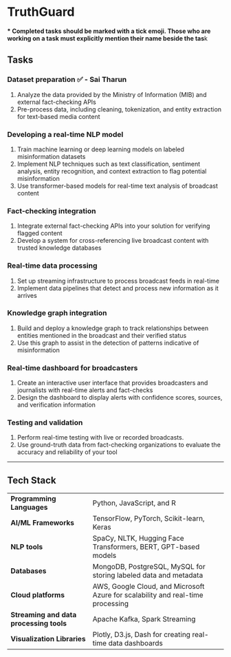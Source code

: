 <h1>TruthGuard</h1>
<p><b>* Completed tasks should be marked with a tick emoji. Those who are working on a task must explicitly mention their name beside the tas</b>k</p>

<h2>Tasks</h2>
  
<h3>Dataset preparation ✅ - Sai Tharun</h3>

<ol><li>Analyze the data provided by the Ministry of Information (MIB) and external fact-checking APIs</li>
<li>Pre-process data, including cleaning, tokenization, and entity extraction for text-based media content</li></ol>

<h3>Developing a real-time NLP model</h3>

<ol><li>Train machine learning or deep learning models on labeled misinformation datasets</li>
<li>Implement NLP techniques such as text classification, sentiment analysis, entity recognition, and context extraction to flag potential misinformation</li>
<li>Use transformer-based models for real-time text analysis of broadcast content</li></ol>

<h3>Fact-checking integration</h3>

<ol><li>Integrate external fact-checking APIs into your solution for verifying flagged content</li>
<li>Develop a system for cross-referencing live broadcast content with trusted knowledge databases</li></ol>

<h3>Real-time data processing</h3>

<ol><li>Set up streaming infrastructure to process broadcast feeds in real-time</li>
<li>Implement data pipelines that detect and process new information as it arrives</li></ol>

<h3>Knowledge graph integration</h3>

<ol><li>Build and deploy a knowledge graph to track relationships between entities mentioned in the broadcast and their verified status</li>
<li>Use this graph to assist in the detection of patterns indicative of misinformation</li></ol>

<h3>Real-time dashboard for broadcasters</h3>

<ol><li>Create an interactive user interface that provides broadcasters and journalists with real-time alerts and fact-checks</li>
<li>Design the dashboard to display alerts with confidence scores, sources, and verification information</li></ol>

<h3>Testing and validation</h3>

<ol><li>Perform real-time testing with live or recorded broadcasts.</li>
<li>Use ground-truth data from fact-checking organizations to evaluate the accuracy and reliability of your tool</li></ol>
<hr>
<h2>Tech Stack</h2>
<table>
  <tr>
    <td><b>Programming Languages</b></td>
    <td>Python, JavaScript, and R</td>
  </tr>
  <tr>
    <td><b>AI/ML Frameworks</b></td>
    <td>TensorFlow, PyTorch, Scikit-learn, Keras</td>
  </tr>
  <tr>
    <td><b>NLP tools</b></td>
    <td>SpaCy, NLTK, Hugging Face Transformers, BERT, GPT-based models</td>
  </tr>
  <tr>
    <td><b>Databases</b></td>
    <td>MongoDB, PostgreSQL, MySQL for storing labeled data and metadata</td>
  </tr>
  <tr>
    <td><b>Cloud platforms</b></td>
    <td>AWS, Google Cloud, and Microsoft Azure for scalability and real-time processing</td>
  </tr>
  <tr>
    <td><b>Streaming and data processing tools</b></td>
    <td>Apache Kafka, Spark Streaming</td>
  </tr>
  <tr>
    <td><b>Visualization Libraries</b></td>
    <td>Plotly, D3.js, Dash for creating real-time data dashboards</td>
  </tr>
</table>
